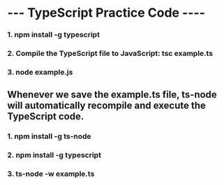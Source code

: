 # --- TypeScript Practice Code ----


### 1. npm install -g typescript

### 2. Compile the TypeScript file to JavaScript: tsc example.ts

### 3. node example.js


## Whenever we save the example.ts file, ts-node will automatically recompile and execute the TypeScript code.

### 1. npm install -g ts-node
### 2. npm install -g typescript
### 3. ts-node -w example.ts
